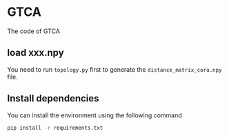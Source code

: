 # GTCA
The code of GTCA

## load xxx.npy

You need to run `topology.py` first to generate the `distance_matrix_cora.npy` file.

## Install dependencies
You can install the environment using the following command

  ```bash
  pip install -r requirements.txt


